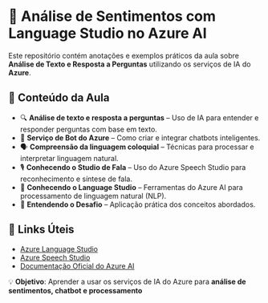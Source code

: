 # 🚀 Análise de Sentimentos com Language Studio no Azure AI  

Este repositório contém anotações e exemplos práticos da aula sobre **Análise de Texto e Resposta a Perguntas** utilizando os serviços de IA do **Azure**.  

## 📌 Conteúdo da Aula  

- 🔍 **Análise de texto e resposta a perguntas** – Uso de IA para entender e responder perguntas com base em texto.  
- 🤖 **Serviço de Bot do Azure** – Como criar e integrar chatbots inteligentes.  
- 🗣️ **Compreensão da linguagem coloquial** – Técnicas para processar e interpretar linguagem natural.  
- 🎙️ **Conhecendo o Studio de Fala** – Uso do Azure Speech Studio para reconhecimento e síntese de fala.  
- 📌 **Conhecendo o Language Studio** – Ferramentas do Azure AI para processamento de linguagem natural (NLP).  
- 🎯 **Entendendo o Desafio** – Aplicação prática dos conceitos abordados.  

## 🔗 Links Úteis  
- [Azure Language Studio](https://portal.azure.com/)  
- [Azure Speech Studio](https://speech.microsoft.com/)  
- [Documentação Oficial do Azure AI](https://learn.microsoft.com/en-us/azure/cognitive-services/)  

💡 **Objetivo**: Aprender a usar os serviços de IA do Azure para **análise de sentimentos, chatbot e processamento**

